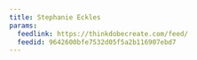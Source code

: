 ```yaml
---
title: Stephanie Eckles
params:
  feedlink: https://thinkdobecreate.com/feed/
  feedid: 9642600bfe7532d05f5a2b116907ebd7
---
```

